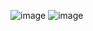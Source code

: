 ![image](https://github.com/user-attachments/assets/145918f9-ab41-4b74-9d3d-f5be8a69110a)
![image](https://github.com/user-attachments/assets/5c90ea9d-6e2b-496d-8b6b-fdf13f657714)


